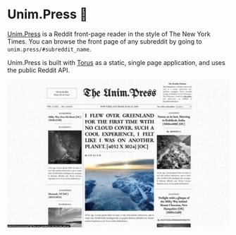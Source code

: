 # Unim.Press 📰

[Unim.Press](https://unim.press) is a Reddit front-page reader in the style of The New York Times. You can browse the front page of any subreddit by going to `unim.press/#subreddit_name`.

Unim.Press is built with [Torus](https://github.com/thesephist/torus) as a static, single page application, and uses the public Reddit API.

![Screenshot](static/img/screenshot.jpg)
